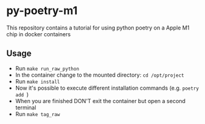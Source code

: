 # py-poetry-m1
This repository contains a tutorial for using python poetry on a Apple M1 chip in docker containers


## Usage 

- Run `make run_raw_python`
- In the container change to the mounted directory: `cd /opt/project`
- Run `make install`
- Now it's possible to execute different installation commands (e.g. `poetry add `)
- When you are finished DON'T exit the container but open a second terminal
- Run `make tag_raw`

